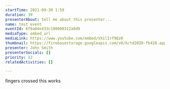 ```yaml
---
startTime: 2021-09-30 1:59
duration: 39
presenterAbout: tell me about this presenter...
name: test event
eventId: 6f8a0de433c190000312a9d9
mediaType: embed_url
mediaLink: https://www.youtube.com/embed/VXilIrf9Qz0
thumbnail: https://firebasestorage.googleapis.com/v0/b/td2020-fb428.appspot.com/o/Frame%204.png?alt=media&token=0bf47564-22a1-44ca-9878-fe9a2796c0b9
presenter: John Smith
presenterSocials: []
priority: 12
relatedActivities: []

---
```

fingers crossed this works